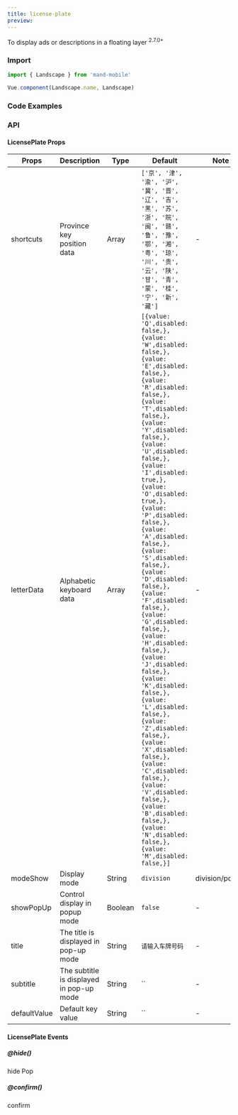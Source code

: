 ```yaml
---
title: license-plate
preview:
---
```


To display ads or descriptions in a floating layer <sup class="version-after">2.7.0+</sup>

### Import

```javascript
import { Landscape } from 'mand-mobile'

Vue.component(Landscape.name, Landscape)
```

### Code Examples
<!-- DEMO -->

### API

#### LicensePlate Props
|Props | Description | Type | Default | Note |
|----|-----|------|------|-----|
|shortcuts|Province key position data|Array|`['京', '津', '渝', '沪', '冀', '晋', '辽', '吉', '黑', '苏', '浙', '皖', '闽', '赣', '鲁', '豫', '鄂', '湘', '粤', '琼', '川', '贵', '云', '陕', '甘', '青', '蒙', '桂', '宁', '新', '藏']`| - |
|letterData|Alphabetic keyboard data|Array|`[{value: 'Q',disabled: false,},{value: 'W',disabled: false,},{value: 'E',disabled: false,},{value: 'R',disabled: false,},{value: 'T',disabled: false,},{value: 'Y',disabled: false,},{value: 'U',disabled: false,},{value: 'I',disabled: true,},{value: 'O',disabled: true,},{value: 'P',disabled: false,},{value: 'A',disabled: false,},{value: 'S',disabled: false,},{value: 'D',disabled: false,},{value: 'F',disabled: false,},{value: 'G',disabled: false,},{value: 'H',disabled: false,},{value: 'J',disabled: false,},{value: 'K',disabled: false,},{value: 'L',disabled: false,},{value: 'Z',disabled: false,},{value: 'X',disabled: false,},{value: 'C',disabled: false,},{value: 'V',disabled: false,},{value: 'B',disabled: false,},{value: 'N',disabled: false,},{value: 'M',disabled: false,}]`| - |
|modeShow|Display mode|String|`division`| division/popUp |
|showPopUp|Control display in popup mode|Boolean|`false`| - |
|title|The title is displayed in pop-up mode|String|`请输入车牌号码`| - |
|subtitle|The subtitle is displayed in pop-up mode|String|``| - |
|defaultValue|Default key value|String|``| - |

#### LicensePlate Events

##### @hide()
hide Pop

##### @confirm()
confirm
